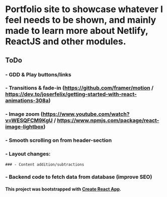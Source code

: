 # Portfolio site to showcase whatever I feel needs to be shown, and mainly made to learn more about Netlify, ReactJS and other modules.

## ToDo
### - GDD & Play buttons/links
### - Transitions & fade-in (https://github.com/framer/motion / https://dev.to/joserfelix/getting-started-with-react-animations-308a)
### - Image zoom (https://www.youtube.com/watch?v=WESQFCM9KgU / https://www.npmjs.com/package/react-image-lightbox)
### - Smooth scrolling on from header-section
### - Layout changes:
    ### - Content addition/subtractions
### - Backend code to fetch data from database (improve SEO)

#### This project was bootstrapped with [Create React App](https://github.com/facebook/create-react-app).
